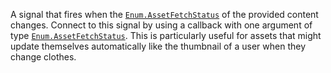 A signal that fires when the [`Enum.AssetFetchStatus`](https://create.roblox.com/docs/reference/engine/enums/AssetFetchStatus) of the provided
content changes. Connect to this signal by using a callback with one
argument of type [`Enum.AssetFetchStatus`](https://create.roblox.com/docs/reference/engine/enums/AssetFetchStatus). This is particularly useful for
assets that might update themselves automatically like the thumbnail of a
user when they change clothes.